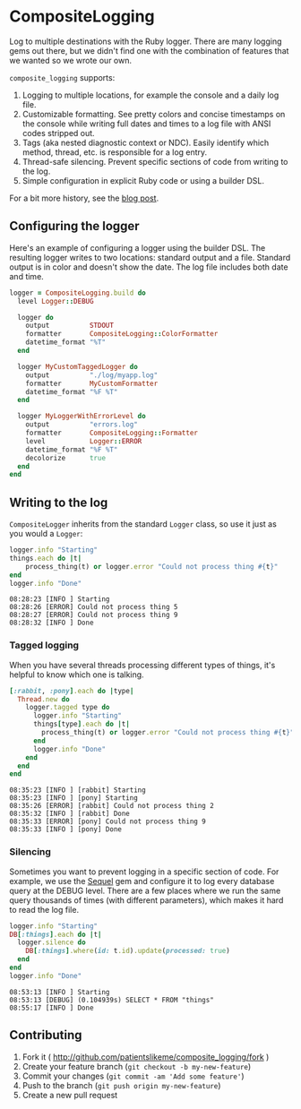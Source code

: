 # CompositeLogging

Log to multiple destinations with the Ruby logger. There are many logging gems out there, but we didn't find one with the combination of features that we wanted so we wrote our own.

`composite_logging` supports:

1. Logging to multiple locations, for example the console and a daily log file.
1. Customizable formatting. See pretty colors and concise timestamps on the console while writing full dates and times to a log file with ANSI codes stripped out.
1. Tags (aka nested diagnostic context or NDC). Easily identify which method, thread, etc. is responsible for a log entry.
1. Thread-safe silencing. Prevent specific sections of code from writing to the log.
1. Simple configuration in explicit Ruby code or using a builder DSL.

For a bit more history, see the [blog post](http://tech.patientslikeme.com/2014/08/05/yet-another-logging-gem.html).

## Configuring the logger

Here's an example of configuring a logger using the builder DSL. The resulting logger writes to two locations: standard output and a file. Standard output is in color and doesn't show the date. The log file includes both date and time.

```ruby
logger = CompositeLogging.build do
  level Logger::DEBUG

  logger do
    output          STDOUT
    formatter       CompositeLogging::ColorFormatter
    datetime_format "%T"
  end

  logger MyCustomTaggedLogger do
    output          "./log/myapp.log"
    formatter       MyCustomFormatter
    datetime_format "%F %T"
  end

  logger MyLoggerWithErrorLevel do
    output          "errors.log"
    formatter       CompositeLogging::Formatter
    level           Logger::ERROR
    datetime_format "%F %T"
    decolorize      true
  end
end
```

## Writing to the log

`CompositeLogger` inherits from the standard `Logger` class, so use it just as you would a `Logger`:

```ruby
logger.info "Starting"
things.each do |t|
	process_thing(t) or logger.error "Could not process thing #{t}"
end
logger.info "Done"
```

```
08:28:23 [INFO ] Starting
08:28:26 [ERROR] Could not process thing 5
08:28:27 [ERROR] Could not process thing 9
08:28:32 [INFO ] Done
```

### Tagged logging

When you have several threads processing different types of things, it's helpful to know which one is talking.

```ruby
[:rabbit, :pony].each do |type|
  Thread.new do
    logger.tagged type do
      logger.info "Starting"
      things[type].each do |t|
        process_thing(t) or logger.error "Could not process thing #{t}"
      end
      logger.info "Done"
    end
  end
end
```

```
08:35:23 [INFO ] [rabbit] Starting
08:35:23 [INFO ] [pony] Starting
08:35:26 [ERROR] [rabbit] Could not process thing 2
08:35:32 [INFO ] [rabbit] Done
08:35:33 [ERROR] [pony] Could not process thing 9
08:35:33 [INFO ] [pony] Done
```

### Silencing

Sometimes you want to prevent logging in a specific section of code. For example, we use the [Sequel](http://sequel.rubyforge.org) gem and configure it to log every database query at the DEBUG level. There are a few places where we run the same query thousands of times (with different parameters), which makes it hard to read the log file.

```ruby
logger.info "Starting"
DB[:things].each do |t|
  logger.silence do
    DB[:things].where(id: t.id).update(processed: true)
  end
end
logger.info "Done"
```

```
08:53:13 [INFO ] Starting
08:53:13 [DEBUG] (0.104939s) SELECT * FROM "things"
08:55:17 [INFO ] Done
```

## Contributing

1. Fork it ( http://github.com/patientslikeme/composite_logging/fork )
2. Create your feature branch (`git checkout -b my-new-feature`)
3. Commit your changes (`git commit -am 'Add some feature'`)
4. Push to the branch (`git push origin my-new-feature`)
5. Create a new pull request
